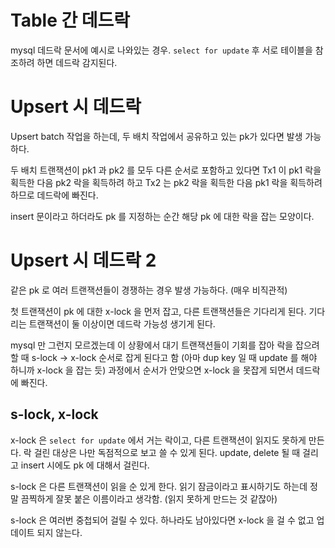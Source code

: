 


# Table 간 데드락

mysql 데드락 문서에 예시로 나와있는 경우. `select for update` 후 서로 테이블을 참조하려 하면 데드락 감지된다.

# Upsert 시 데드락

Upsert batch 작업을 하는데, 두 배치 작업에서 공유하고 있는 pk가 있다면 발생 가능하다.

두 배치 트랜잭션이 pk1 과 pk2 를 모두 다른 순서로 포함하고 있다면
Tx1 이 pk1 락을 획득한 다음 pk2 락을 획득하려 하고
Tx2 는 pk2 락을 획득한 다음 pk1 락을 획득하려 하므로 데드락에 빠진다.

insert 문이라고 하더라도 pk 를 지정하는 순간 해당 pk 에 대한 락을 잡는 모양이다.

# Upsert 시 데드락 2

같은 pk 로 여러 트랜잭션들이 경쟁하는 경우 발생 가능하다. (매우 비직관적)

첫 트랜잭션이 pk 에 대한 x-lock 을 먼저 잡고, 다른 트랜잭션들은 기다리게 된다. 기다리는 트랜잭션이 둘 이상이면 데드락 가능성 생기게 된다.

mysql 만 그런지 모르겠는데 이 상황에서 대기 트랜잭션들이 기회를 잡아 락을 잡으려 할 때 s-lock -> x-lock 순서로 잡게 된다고 함 (아마 dup key 일 때 update 를 해야 하니까 x-lock 을 잡는 듯) 과정에서 순서가 안맞으면 x-lock 을 못잡게 되면서 데드락에 빠진다.

## s-lock, x-lock

x-lock 은 `select for update` 에서 거는 락이고, 다른 트랜잭션이 읽지도 못하게 만든다. 락 걸린 대상은 나만 독점적으로 보고 쓸 수 있게 된다. update, delete 될 때 걸리고 insert 시에도 pk 에 대해서 걸린다.

s-lock 은 다른 트랜잭션이 읽을 순 있게 한다. 읽기 잠금이라고 표시하기도 하는데 정말 끔찍하게 잘못 붙은 이름이라고 생각함. (읽지 못하게 만드는 것 같잖아)

s-lock 은 여러번 중첩되어 걸릴 수 있다. 하나라도 남아있다면 x-lock 을 걸 수 없고 업데이트 되지 않는다.



